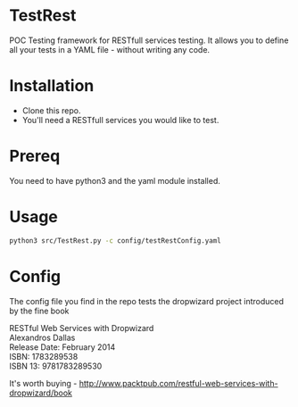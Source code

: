 TestRest
========

POC Testing framework for RESTfull services testing. It allows you to define all your tests in a YAML file - without writing any code.

Installation
============
* Clone this repo.
* You'll need a RESTfull services you would like to test.

Prereq
======

You need to have python3 and the yaml module installed.

Usage
=====

```bash
python3 src/TestRest.py -c config/testRestConfig.yaml

```

Config
======

The config file you find in the repo tests the dropwizard project introduced by the fine book 

RESTful Web Services with Dropwizard<br />
Alexandros Dallas<br />
Release Date: February 2014<br />
ISBN: 1783289538<br />
ISBN 13: 9781783289530

It's worth buying - http://www.packtpub.com/restful-web-services-with-dropwizard/book
